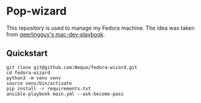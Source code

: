 # Pop-wizard

This repository is used to manage my Fedora machine.
The idea was taken from [geerlingguy's mac-dev-playbook](https://github.com/geerlingguy/mac-dev-playbook).

## Quickstart

    git clone git@github.com:Nequo/fedora-wizard.git
    cd fedora-wizard
    python3 -m venv venv
    source venv/bin/activate
    pip install -r requirements.txt
    ansible-playbook main.yml --ask-become-pass
